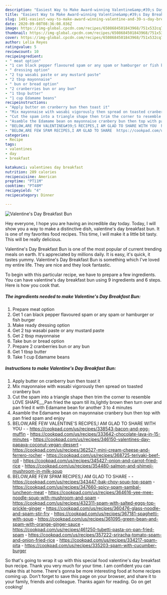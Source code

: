 ```yaml
---
description: "Easiest Way to Make Award-winning Valentine&amp;#39;s Day Breakfast Bun"
title: "Easiest Way to Make Award-winning Valentine&amp;#39;s Day Breakfast Bun"
slug: 1491-easiest-way-to-make-award-winning-valentine-and-39-s-day-breakfast-bun
date: 2020-09-08T08:36:08.036Z
image: https://img-global.cpcdn.com/recipes/6508684501843968/751x532cq70/valentines-day-breakfast-bun-recipe-main-photo.jpg
thumbnail: https://img-global.cpcdn.com/recipes/6508684501843968/751x532cq70/valentines-day-breakfast-bun-recipe-main-photo.jpg
cover: https://img-global.cpcdn.com/recipes/6508684501843968/751x532cq70/valentines-day-breakfast-bun-recipe-main-photo.jpg
author: Lelia Reyes
ratingvalue: 5
reviewcount: 10
recipeingredient:
- " meat option"
- "1 can black pepper flavoured spam or any spam or hamburger or fish burger"
- " dressing option"
- "2 tsp wasabi paste or any mustard paste"
- "2 tbsp mayonnaise"
- " bun or bread option"
- "2 cranberries bun or any bun"
- "1 tbsp butter"
- "1 cup Edamame beans"
recipeinstructions:
- "Apply butter on cranberry bun then toast it"
- "Mix mayonnaise with wasabi vigorously then spread on toasted cranbery bun"
- "Cut the spam into a triangle shape then trim the corner to resemble LOVE SHAPE,,,,Pan fried the spam till its,lightly brown then turn over and pan fried it with Edamame bean for another 3 to 4 minutes"
- "Asamble the Edamame bean on mayonnaise cranbery bun then top with pan fried spam and enjoy"
- "BELOW,ARE FEW VALENTINE&#39;S RECIPES,I AM GLAD TO SHARE WITH YOU  https://cookpad.com/us/recipes/338543-bacon-and-egg-muffin https://cookpad.com/us/recipes/333642-chocolate-lava-in-15-minutes https://cookpad.com/us/recipes/346150-valentines-day-papaya-coconut-vegan-dessert https://cookpad.com/us/recipes/362527-mini-cream-cheese-and-ferrero-rocher https://cookpad.com/us/recipes/368725-teriyaki-beef-roll https://cookpad.com/us/recipes/345427-onion-and-carrot-fried-rice https://cookpad.com/us/recipes/354480-salmon-and-shimeji-mushroom-in-milk-soup"
- "BELOW,ARE FEW SPAM RECIPES,I AM GLAD TO SHARE  https://cookpad.com/us/recipes/343447-bak-choy-soup-top-spam https://cookpad.com/us/recipes/347660-spicy-spam-sambal-luncheon-meat https://cookpad.com/us/recipes/364616-yee-mee-noodle-soup-with-mushroom-and-spam https://cookpad.com/us/recipes/432311-spam-with-salted-eggs-top-prickle-ginger https://cookpad.com/us/recipes/360476-glass-noodle-and-spam-stir-fry https://cookpad.com/us/recipes/367181-spaghetti-with-soup https://cookpad.com/us/recipes/361095-green-bean-and-spam-with-orange-ginger-sauce https://cookpad.com/us/recipes/461250-tubetti-pasta-on-pan-fried-spam https://cookpad.com/us/recipes/357222-sriracha-tomato-spam-and-onion-fried-rice https://cookpad.com/us/recipes/334217-spam-pita https://cookpad.com/us/recipes/335203-spam-with-cucumber-burger"
categories:
- Recipe
tags:
- valentines
- day
- breakfast

katakunci: valentines day breakfast 
nutrition: 289 calories
recipecuisine: American
preptime: "PT11M"
cooktime: "PT48M"
recipeyield: "4"
recipecategory: Dinner

---
```



![Valentine&#39;s Day Breakfast Bun](https://img-global.cpcdn.com/recipes/6508684501843968/751x532cq70/valentines-day-breakfast-bun-recipe-main-photo.jpg)

Hey everyone, I hope you are having an incredible day today. Today, I will show you a way to make a distinctive dish, valentine&#39;s day breakfast bun. It is one of my favorites food recipes. This time, I will make it a little bit tasty. This will be really delicious.

Valentine&#39;s Day Breakfast Bun is one of the most popular of current trending meals on earth. It's appreciated by millions daily. It is easy, it's quick, it tastes yummy. Valentine&#39;s Day Breakfast Bun is something which I've loved my entire life. They are nice and they look fantastic.




To begin with this particular recipe, we have to prepare a few ingredients. You can have valentine&#39;s day breakfast bun using 9 ingredients and 6 steps. Here is how you cook that.

<!--inarticleads1-->

##### The ingredients needed to make Valentine&#39;s Day Breakfast Bun:

1. Prepare  meat option
1. Get 1 can black pepper flavoured spam or any spam or hamburger or fish burger
1. Make ready  dressing option
1. Get 2 tsp wasabi paste or any mustard paste
1. Get 2 tbsp mayonnaise
1. Take  bun or bread option
1. Prepare 2 cranberries bun or any bun
1. Get 1 tbsp butter
1. Take 1 cup Edamame beans




<!--inarticleads2-->

##### Instructions to make Valentine&#39;s Day Breakfast Bun:

1. Apply butter on cranberry bun then toast it
1. Mix mayonnaise with wasabi vigorously then spread on toasted cranbery bun
1. Cut the spam into a triangle shape then trim the corner to resemble LOVE SHAPE,,,,Pan fried the spam till its,lightly brown then turn over and pan fried it with Edamame bean for another 3 to 4 minutes
1. Asamble the Edamame bean on mayonnaise cranbery bun then top with pan fried spam and enjoy
1. BELOW,ARE FEW VALENTINE&#39;S RECIPES,I AM GLAD TO SHARE WITH YOU -  - https://cookpad.com/us/recipes/338543-bacon-and-egg-muffin - https://cookpad.com/us/recipes/333642-chocolate-lava-in-15-minutes - https://cookpad.com/us/recipes/346150-valentines-day-papaya-coconut-vegan-dessert - https://cookpad.com/us/recipes/362527-mini-cream-cheese-and-ferrero-rocher - https://cookpad.com/us/recipes/368725-teriyaki-beef-roll - https://cookpad.com/us/recipes/345427-onion-and-carrot-fried-rice - https://cookpad.com/us/recipes/354480-salmon-and-shimeji-mushroom-in-milk-soup
1. BELOW,ARE FEW SPAM RECIPES,I AM GLAD TO SHARE -  - https://cookpad.com/us/recipes/343447-bak-choy-soup-top-spam - https://cookpad.com/us/recipes/347660-spicy-spam-sambal-luncheon-meat - https://cookpad.com/us/recipes/364616-yee-mee-noodle-soup-with-mushroom-and-spam - https://cookpad.com/us/recipes/432311-spam-with-salted-eggs-top-prickle-ginger - https://cookpad.com/us/recipes/360476-glass-noodle-and-spam-stir-fry - https://cookpad.com/us/recipes/367181-spaghetti-with-soup - https://cookpad.com/us/recipes/361095-green-bean-and-spam-with-orange-ginger-sauce - https://cookpad.com/us/recipes/461250-tubetti-pasta-on-pan-fried-spam - https://cookpad.com/us/recipes/357222-sriracha-tomato-spam-and-onion-fried-rice - https://cookpad.com/us/recipes/334217-spam-pita - https://cookpad.com/us/recipes/335203-spam-with-cucumber-burger




So that's going to wrap it up with this special food valentine&#39;s day breakfast bun recipe. Thank you very much for your time. I am confident you can make this at home. There's gonna be more interesting food at home recipes coming up. Don't forget to save this page on your browser, and share it to your family, friends and colleague. Thanks again for reading. Go on get cooking!
